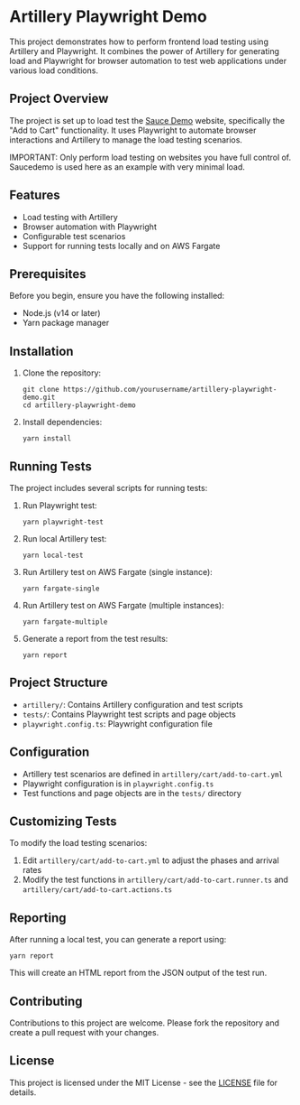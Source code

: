 # Artillery Playwright Demo

This project demonstrates how to perform frontend load testing using Artillery and Playwright. It combines the power of Artillery for generating load and Playwright for browser automation to test web applications under various load conditions.

## Project Overview

The project is set up to load test the [Sauce Demo](https://www.saucedemo.com/) website, specifically the "Add to Cart" functionality. It uses Playwright to automate browser interactions and Artillery to manage the load testing scenarios.

IMPORTANT: Only perform load testing on websites you have full control of. Saucedemo is used here as an example with very minimal load.

## Features

- Load testing with Artillery
- Browser automation with Playwright
- Configurable test scenarios
- Support for running tests locally and on AWS Fargate

## Prerequisites

Before you begin, ensure you have the following installed:
- Node.js (v14 or later)
- Yarn package manager

## Installation

1. Clone the repository:
   ```
   git clone https://github.com/yourusername/artillery-playwright-demo.git
   cd artillery-playwright-demo
   ```

2. Install dependencies:
   ```
   yarn install
   ```

## Running Tests

The project includes several scripts for running tests:

1. Run Playwright test:
   ```
   yarn playwright-test
   ```

2. Run local Artillery test:
   ```
   yarn local-test
   ```

3. Run Artillery test on AWS Fargate (single instance):
   ```
   yarn fargate-single
   ```

4. Run Artillery test on AWS Fargate (multiple instances):
   ```
   yarn fargate-multiple
   ```

5. Generate a report from the test results:
   ```
   yarn report
   ```

## Project Structure

- `artillery/`: Contains Artillery configuration and test scripts
- `tests/`: Contains Playwright test scripts and page objects
- `playwright.config.ts`: Playwright configuration file

## Configuration

- Artillery test scenarios are defined in `artillery/cart/add-to-cart.yml`
- Playwright configuration is in `playwright.config.ts`
- Test functions and page objects are in the `tests/` directory

## Customizing Tests

To modify the load testing scenarios:
1. Edit `artillery/cart/add-to-cart.yml` to adjust the phases and arrival rates
2. Modify the test functions in `artillery/cart/add-to-cart.runner.ts` and `artillery/cart/add-to-cart.actions.ts`

## Reporting

After running a local test, you can generate a report using:
```
yarn report
```
This will create an HTML report from the JSON output of the test run.

## Contributing

Contributions to this project are welcome. Please fork the repository and create a pull request with your changes.

## License

This project is licensed under the MIT License - see the [LICENSE](LICENSE) file for details.
